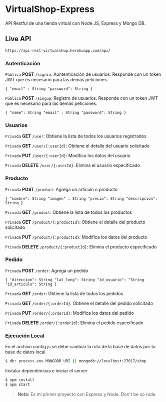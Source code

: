 # VirtualShop-Express
API Restful de una tienda virtual con Node JS, Express y Mongo DB.

## Live API
```sh
https://api-rest-virtualshop.herokuapp.com/api/
```

### Autenticación

`Pública` **POST** `/signin`: Auntenticación de usuarios. Responde con un token JWT que es necesario para las demás peticiones.

`{
	"email" : String
	"password": String
}`

`Pública` **POST** `/singup`: Registro de usuarios. Responde con un token JWT que es necesario para las demás peticiones.

`{
	"name": String
	"email" : String
	"password": String
}`

### Usuarios

`Privada` **GET** `/user`: Obtiene la lista de todos los usuarios registrados

`Privada` **GET** `/user/{:userId}`: Obtiene el detalle del usuario solicitado

`Privada` **PUT** `/user/{:userId}`: Modifica los datos del usuario

`Privada` **DELETE** `/user/{:userId}`: Elimina el usuario especificado

### Producto

`Privada` **POST** `/product`: Agrega un artículo o producto

`{
	"nombre": String
	"imagen" : String
	"precio": String
  "descripcion": String
}`

`Privada` **GET** `/product`: Obtiene la lista de todos los productos

`Privada` **GET** `/product/{:productId}`: Obtiene el detalle del producto solicitado

`Privada` **PUT** `/product/{:productId}`: Modifica los datos del producto

`Privada` **DELETE** `/product/{:productId}`: Elimina el producto especificado

### Pedido

`Privada` **POST** `/order`: Agrega un pedido

`{
	"direccion": String
	"lat_long": String
	"id_usuario": "String
	"id_articulo": String
}`

`Privada` **GET** `/order`: Obtiene la lista de todos los pedidos

`Privada` **GET** `/order/{:orderId}`: Obtiene el detalle del pedido solicitado

`Privada` **PUT** `/order/{:orderId}`: Modifica los datos del pedido

`Privada` **DELETE** `/order/{:orderId}`: Elimina el pedido especificado

### Ejecución Local

En el archivo config.js se debe cambiar la ruta de la base de datos por tu base de datos local

```sh
$ db: process.env.MONGODB_URI || mongodb://localhost:27017/shop
```

Instalar dependencias e iniciar el server
```sh
$ npm install 
$ npm start
```

> **Nota:** Es mi primer proyecto con Express y Node. Don't be so rude.
